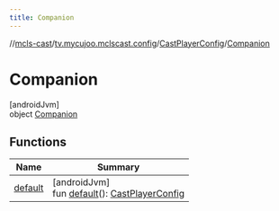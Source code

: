 ```yaml
---
title: Companion
---
```

//[mcls-cast](../../../../index.html)/[tv.mycujoo.mclscast.config](../../index.html)/[CastPlayerConfig](../index.html)/[Companion](index.html)



# Companion



[androidJvm]\
object [Companion](index.html)



## Functions


| Name | Summary |
|---|---|
| [default](default.html) | [androidJvm]<br>fun [default](default.html)(): [CastPlayerConfig](../index.html) |

